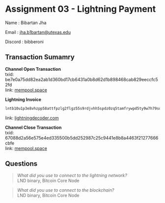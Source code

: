 
# Assignment 03 - Lightning Payment

Name    : Bibartan Jha 

Email   : jha.b1bartan@utexas.edu  

Discord : bibberoni  

## Transaction Sumamry

**Channel Open Transaction**  
txid: be7e0a75dd82ea2ab1d360bd17cb6431a0b8d62d1b898468cab829eeccfc52fd  
link: [mempool.space](https://mempool.space/testnet/tx/be7e0a75dd82ea2ab1d360bd17cb6431a0b8d62d1b898468cab829eeccfc52fd)

**Lightning Invoice**
```md
lntb10u1p3e8vhzpp58attfpzlg2flgz55s9rdjvhh5spdz0zq5tamfrywpd5ty9w7h79sdqqcqzpgxqyz5vqsp5m9ac3n94p4uvfkm4cyxe9pgct2pwnsvfhh49m2quv6xxjg57m6gs9qyyssqs82jqawn4teuahtx85w7pr9t09put0q52nvyajwkp70pkz6a8pu4u4vtvr3jsduhm80yv8knl9uvc8gskxghz04l7vqyet3vxvnj4dcq3tl4xd
```
link: [lightningdecoder.com](https://lightningdecoder.com/lntb10u1p3e8vhzpp58attfpzlg2flgz55s9rdjvhh5spdz0zq5tamfrywpd5ty9w7h79sdqqcqzpgxqyz5vqsp5m9ac3n94p4uvfkm4cyxe9pgct2pwnsvfhh49m2quv6xxjg57m6gs9qyyssqs82jqawn4teuahtx85w7pr9t09put0q52nvyajwkp70pkz6a8pu4u4vtvr3jsduhm80yv8knl9uvc8gskxghz04l7vqyet3vxvnj4dcq3tl4xd
)

**Channel Close Transaction**  
txid: 67088d2a56e575e4ed335500b5dd252987c25c9441e8b8a4463f21277666cbfe  
link: [mempool.space](https://mempool.space/testnet/tx/67088d2a56e575e4ed335500b5dd252987c25c9441e8b8a4463f21277666cbfe)

## Questions

> *What did you use to connect to the lightning network?*  
LND binary, Bitcoin Core Node

> *What did you use to connect to the blockchain?*  
LND binary, Bitcoin Core Node


